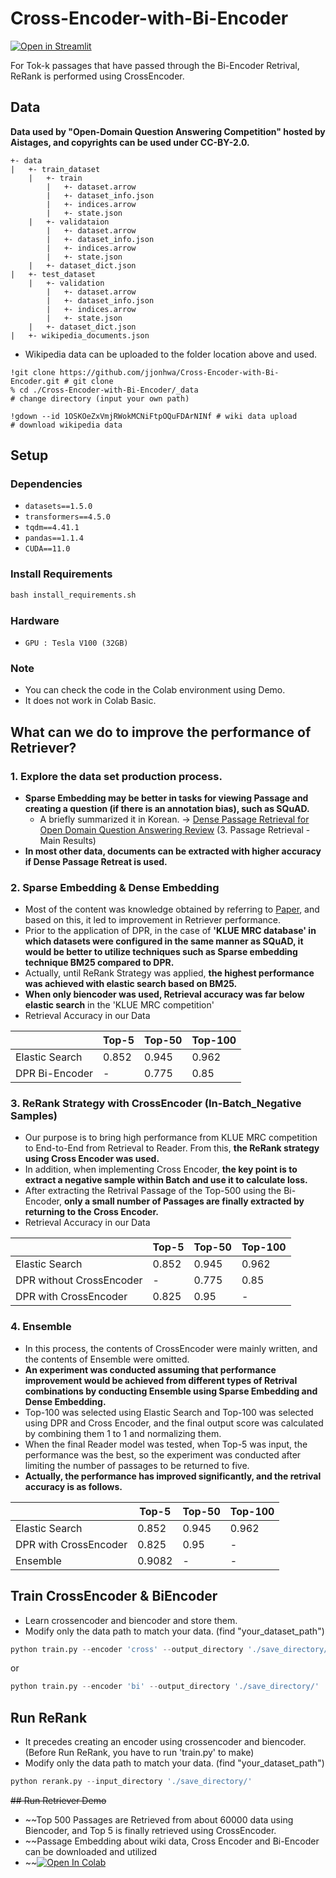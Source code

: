 # Cross-Encoder-with-Bi-Encoder
[![Open in Streamlit](https://static.streamlit.io/badges/streamlit_badge_black_white.svg)](https://github.com/jjonhwa/Retrieval_Streamlit_Demo)

For Tok-k passages that have passed through the Bi-Encoder Retrival, ReRank is performed using CrossEncoder.

## Data

**Data used by "Open-Domain Question Answering Competition" hosted by Aistages, and copyrights can be used under CC-BY-2.0.**

```
+- data
|   +- train_dataset
    |   +- train
        |   +- dataset.arrow
        |   +- dataset_info.json
        |   +- indices.arrow
        |   +- state.json
    |   +- validataion
        |   +- dataset.arrow
        |   +- dataset_info.json
        |   +- indices.arrow
        |   +- state.json
    |   +- dataset_dict.json
|   +- test_dataset
    |   +- validation
        |   +- dataset.arrow
        |   +- dataset_info.json
        |   +- indices.arrow
        |   +- state.json
    |   +- dataset_dict.json
|   +- wikipedia_documents.json
```

- Wikipedia data can be uploaded to the folder location above and used.

```
!git clone https://github.com/jjonhwa/Cross-Encoder-with-Bi-Encoder.git # git clone
% cd ./Cross-Encoder-with-Bi-Encoder/_data                              # change directory (input your own path)

!gdown --id 1OSKOeZxVmjRWokMCNiFtpOQuFDArNINf # wiki data upload        # download wikipedia data
```

## Setup

### Dependencies

- `datasets==1.5.0`
- `transformers==4.5.0`
- `tqdm==4.41.1`
- `pandas==1.1.4`
- `CUDA==11.0`

### Install Requirements

```python
bash install_requirements.sh
```

### Hardware

- `GPU : Tesla V100 (32GB)`

### Note

- You can check the code in the Colab environment using Demo.
- It does not work in Colab Basic.

## What can we do to improve the performance of Retriever?

### 1. Explore the data set production process.

- **Sparse Embedding may be better in tasks for viewing Passage and creating a question (if there is an annotation bias), such as SQuAD.**
  - A briefly summarized it in Korean. -> [Dense Passage Retrieval for Open Domain Question Answering Review](https://github.com/jjonhwa/Paper_Review/blob/main/Dense%20Passage%20Retrieval%20for%20Open-Domain%20Question%20Answering.pdf) (3. Passage Retrieval - Main Results)
- **In most other data, documents can be extracted with higher accuracy if Dense Passage Retreat is used.**

### 2. Sparse Embedding & Dense Embedding

- Most of the content was knowledge obtained by referring to [Paper](https://arxiv.org/abs/2004.04906), and based on this, it led to improvement in Retriever performance.
- Prior to the application of DPR, in the case of **'KLUE MRC database' in which datasets were configured in the same manner as SQuAD, it would be better to utilize techniques such as Sparse embedding technique BM25 compared to DPR.**
- Actually, until ReRank Strategy was applied, **the highest performance was achieved with elastic search based on BM25.**
- **When only biencoder was used, Retrieval accuracy was far below elastic search** in the 'KLUE MRC competition'
- Retrieval Accuracy in our Data

|                | Top-5 | Top-50 | Top-100 |
| -------------- | ----- | ------ | ------- |
| Elastic Search | 0.852 | 0.945  | 0.962   |
| DPR Bi-Encoder | -     | 0.775  | 0.85    |

### 3. **ReRank Strategy with CrossEncoder (In-Batch_Negative Samples)**

- Our purpose is to bring high performance from KLUE MRC competition to End-to-End from Retrieval to Reader. From this, **the ReRank strategy using Cross Encoder was used.**
- In addition, when implementing Cross Encoder, **the key point is to extract a negative sample within Batch and use it to calculate loss.**
- After extracting the Retrival Passage of the Top-500 using the Bi-Encoder, **only a small number of Passages are finally extracted by returning to the Cross Encoder.**
- Retrieval Accuracy in our Data

|                          | Top-5 | Top-50 | Top-100 |
| ------------------------ | ----- | ------ | ------- |
| Elastic Search           | 0.852 | 0.945  | 0.962   |
| DPR without CrossEncoder | -     | 0.775  | 0.85    |
| DPR with CrossEncoder    | 0.825 | 0.95   | -       |

### 4. Ensemble

- In this process, the contents of CrossEncoder were mainly written, and the contents of Ensemble were omitted.
- **An experiment was conducted assuming that performance improvement would be achieved from different types of Retrival combinations by conducting Ensemble using Sparse Embedding and Dense Embedding.**
- Top-100 was selected using Elastic Search and Top-100 was selected using DPR and Cross Encoder, and the final output score was calculated by combining them 1 to 1 and normalizing them.
- When the final Reader model was tested, when Top-5 was input, the performance was the best, so the experiment was conducted after limiting the number of passages to be returned to five.
- **Actually, the performance has improved significantly, and the retrival accuracy is as follows.**

|                       | Top-5  | Top-50 | Top-100 |
| --------------------- | ------ | ------ | ------- |
| Elastic Search        | 0.852  | 0.945  | 0.962   |
| DPR with CrossEncoder | 0.825  | 0.95   | -       |
| Ensemble              | 0.9082 | -      | -       |

## Train CrossEncoder & BiEncoder

- Learn crossencoder and biencoder and store them.
- Modify only the data path to match your data. (find "your_dataset_path")

```python
python train.py --encoder 'cross' --output_directory './save_directory/'
```

or

```python
python train.py --encoder 'bi' --output_directory './save_directory/'
```

## Run ReRank

- It precedes creating an encoder using crossencoder and biencoder. (Before Run ReRank, you have to run 'train.py' to make)
- Modify only the data path to match your data. (find "your_dataset_path")

```python
python rerank.py --input_directory './save_directory/'
```


~~## Run Retriever Demo~~

- ~~Top 500 Passages are Retrieved from about 60000 data using Biencoder, and Top 5 is finally retrieved using CrossEncoder.
- ~~Passage Embedding about wiki data, Cross Encoder and Bi-Encoder can be downloaded and utilized
- ~~[![Open In Colab](https://colab.research.google.com/assets/colab-badge.svg)](https://colab.research.google.com/drive/1qkVMPM8Hw8n4gGs2_-Wacp8oKMVvAokS?usp=sharing)

